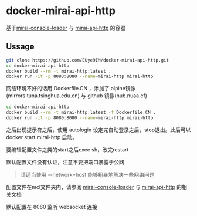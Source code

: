 # docker-mirai-api-http

基于[mirai-console-loader](https://github.com/iTXTech/mirai-console-loader) 与 [mirai-api-http](https://github.com/project-mirai/mirai-api-http) 的容器

## Ussage

```bash
git clone https://github.com/EUye9IM/docker-mirai-api-http.git
cd docker-mirai-api-http
docker build --rm -t mirai-http:latest .
docker run -it -p 8080:8080 --name=mirai-http mirai-http
```

网络环境不好的话用 Dockerfile.CN ，添加了 alpine镜像(mirrors.tuna.tsinghua.edu.cn) 与 github 镜像(hub.nuaa.cf)

```bash
cd docker-mirai-api-http
docker build --rm -t mirai-http:latest -f Dockerfile.CN .
docker run -it -p 8080:8080 --name=mirai-http mirai-http
```

之后出现提示符之后，使用 autologin 设定完自动登录之后，stop退出。此后可以docker start mirai-http 启动。

要编辑配置文件之类的start之后exec sh，改完restart

默认配置文件没有认证，注意不要把端口暴露于公网

> 请适当使用 --network=host 能够粗暴地解决一些网络问题

配置文件在mcl文件夹内，请参阅 [mirai-console-loader](https://github.com/iTXTech/mirai-console-loader) 与 [mirai-api-http](https://github.com/project-mirai/mirai-api-http) 的相关文档

默认配置在 8080 监听 websocket 连接